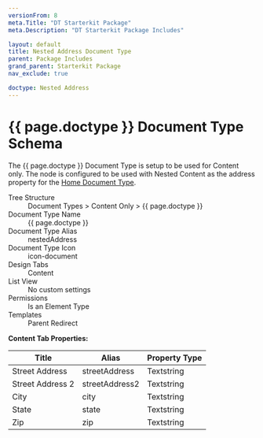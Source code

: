 ```yaml
---
versionFrom: 8
meta.Title: "DT Starterkit Package"
meta.Description: "DT Starterkit Package Includes"

layout: default
title: Nested Address Document Type
parent: Package Includes
grand_parent: Starterkit Package
nav_exclude: true

doctype: Nested Address
---
```


# {{ page.doctype }} Document Type Schema

The {{ page.doctype }} Document Type is setup to be used for Content only. The node is configured to be used with Nested Content as the address property for the [Home Document Type](#).

<dl>
    <dt>Tree Structure</dt> <dd>Document Types > Content Only > {{ page.doctype }}</dd>
    <dt>Document Type Name</dt> <dd>{{ page.doctype }}</dd>
    <dt>Document Type Alias</dt> <dd>nestedAddress</dd>
    <dt>Document Type Icon</dt> <dd>icon-document</dd>
    <dt>Design Tabs</dt> <dd>Content</dd>
    <dt>List View</dt> <dd>No custom settings</dd>
    <dt>Permissions</dt> <dd>Is an Element Type</dd>
    <dt>Templates</dt> <dd>Parent Redirect</dd>
</dl>

**Content Tab Properties:**

| Title | Alias | Property Type |
|-------|-------|---------------|
| Street Address | streetAddress | Textstring |
| Street Address 2 | streetAddress2 | Textstring |
| City | city | Textstring |
| State | state | Textstring |
| Zip | zip | Textstring |